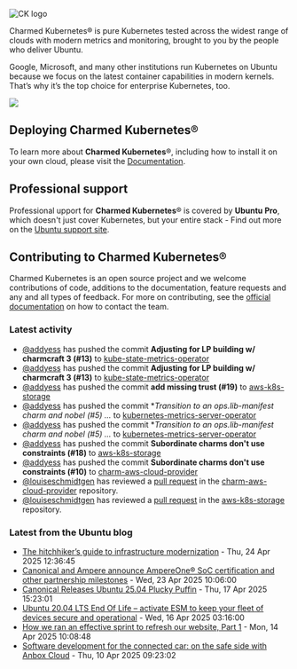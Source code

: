 ![CK logo](https://assets.ubuntu.com/v1/451d4cf4-Charmed+Kubernetes_RGB_onWhite_2022.svg)

Charmed Kubernetes® is pure Kubernetes tested across the widest range of clouds with modern metrics and monitoring, brought to you by the people who deliver Ubuntu.

Google, Microsoft, and many other institutions run Kubernetes on Ubuntu because we focus on the latest container capabilities in modern kernels. That’s why it’s the top choice for enterprise Kubernetes, too.

![](https://assets.ubuntu.com/v1/843c77b6-juju-at-a-glace.svg)

## Deploying Charmed Kubernetes®

To learn more about **Charmed Kubernetes**®, including how to install it on your own cloud, please visit the [Documentation][docs].

## Professional support

Professional upport for **Charmed Kubernetes**® is covered by **Ubuntu Pro**, which doesn't just cover Kubernetes, but your entire stack - Find out more on the [Ubuntu support site](https://ubuntu.com/support).

## Contributing to Charmed Kubernetes®

Charmed Kubernetes is an open source project and we welcome contributions of code, additions to the documentation, feature requests and any and all types of feedback. For more on contributing, see the [official documentation][get-in-touch] on how to contact the team.

<!-- LINKS -->
[docs]: https://ubuntu.com/kubernetes/docs
[get-in-touch]: https://ubuntu.com/kubernetes/docs/get-in-touch

### Latest activity

<!-- activity starts -->
 - [@addyess](https://github.com/addyess) has pushed the commit **Adjusting for LP building w/ charmcraft 3 (#13)** to [kube-state-metrics-operator](https://github.com/charmed-kubernetes/kube-state-metrics-operator)
 - [@addyess](https://github.com/addyess) has pushed the commit **Adjusting for LP building w/ charmcraft 3 (#13)** to [kube-state-metrics-operator](https://github.com/charmed-kubernetes/kube-state-metrics-operator)
 - [@addyess](https://github.com/addyess) has pushed the commit **add missing trust (#19)** to [aws-k8s-storage](https://github.com/charmed-kubernetes/aws-k8s-storage)
 - [@addyess](https://github.com/addyess) has pushed the commit **Transition to an ops.lib-manifest charm and nobel (#5)  *...** to [kubernetes-metrics-server-operator](https://github.com/charmed-kubernetes/kubernetes-metrics-server-operator)
 - [@addyess](https://github.com/addyess) has pushed the commit **Transition to an ops.lib-manifest charm and nobel (#5)  *...** to [kubernetes-metrics-server-operator](https://github.com/charmed-kubernetes/kubernetes-metrics-server-operator)
 - [@addyess](https://github.com/addyess) has pushed the commit **Subordinate charms don't use constraints (#18)** to [aws-k8s-storage](https://github.com/charmed-kubernetes/aws-k8s-storage)
 - [@addyess](https://github.com/addyess) has pushed the commit **Subordinate charms don't use constraints (#10)** to [charm-aws-cloud-provider](https://github.com/charmed-kubernetes/charm-aws-cloud-provider)
 - [@louiseschmidtgen](https://github.com/louiseschmidtgen) has reviewed a [pull request](https://github.com/charmed-kubernetes/charm-aws-cloud-provider/pull/10) in the [charm-aws-cloud-provider](https://github.com/charmed-kubernetes/charm-aws-cloud-provider) repository.
 - [@louiseschmidtgen](https://github.com/louiseschmidtgen) has reviewed a [pull request](https://github.com/charmed-kubernetes/aws-k8s-storage/pull/18) in the [aws-k8s-storage](https://github.com/charmed-kubernetes/aws-k8s-storage) repository.
<!-- activity ends -->

<!-- roadmap starts -->

<!-- roadmap ends -->

### Latest from the Ubuntu blog

<!-- blog starts -->
* [The hitchhiker’s guide to infrastructure modernization](https://ubuntu.com//blog/hitchhikers-guide-to-infrastructure-modernization) - Thu, 24 Apr 2025 12:36:45 
* [Canonical and Ampere announce AmpereOne® SoC certification and other partnership milestones](https://ubuntu.com//blog/canonical-and-ampere-announce-ampereone-soc-certification-and-other-partnership-milestones) - Wed, 23 Apr 2025 10:06:00 
* [Canonical Releases Ubuntu 25.04 Plucky Puffin](https://ubuntu.com//blog/canonical-releases-ubuntu-25-04-plucky-puffin) - Thu, 17 Apr 2025 15:23:01 
* [Ubuntu 20.04 LTS End Of Life – activate ESM to keep your fleet of devices secure and operational](https://ubuntu.com//blog/ubuntu-20-04-eol-for-devicesional) - Wed, 16 Apr 2025 03:16:00 
* [How we ran an effective sprint to refresh our website, Part 1](https://ubuntu.com//blog/how-we-ran-an-effective-sprint-to-refresh-our-website-part-1) - Mon, 14 Apr 2025 10:08:48 
* [Software development for the connected car: on the safe side with Anbox Cloud](https://ubuntu.com//blog/software-development-for-the-connected-car-on-the-safe-side-with-anbox-cloud) - Thu, 10 Apr 2025 09:23:02 
<!-- blog ends -->
